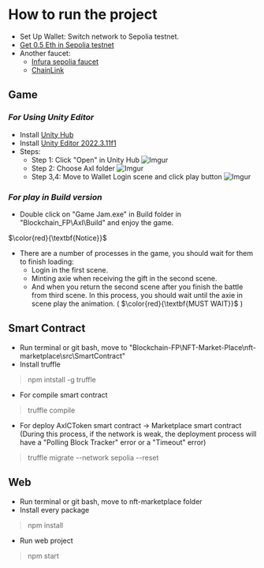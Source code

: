 # How to run the project
- Set Up Wallet: Switch network to Sepolia testnet.
- [Get 0.5 Eth in Sepolia testnet](https://sepoliafaucet.com/?fbclid=IwAR3HcAhWmIggoP36euqGIRaK2Wx6z0CMt0ffMkAE4UYHwzp73SpnR3le-cA)
- Another faucet:
  - [Infura sepolia faucet](https://www.infura.io/faucet/sepolia?fbclid=IwAR2sPL4hwK6pysWysW_q29CQvDf2seQCuZgjOC_u3ZPwEhBbB6j-euydjcM)
  - [ChainLink](https://faucets.chain.link/)
## Game
### *For Using Unity Editor*
- Install [Unity Hub](https://unity.com/download)
- Install [Unity Editor 2022.3.11f1](https://unity.com/releases/editor/whats-new/2022.3.11#release-notes)
- Steps:
  - Step 1: Click "Open" in Unity Hub
  ![Imgur](https://i.imgur.com/LW0tJPH.png)
  - Step 2: Choose AxI folder
  ![Imgur](https://i.imgur.com/2QD5mHy.png)
  - Step 3,4: Move to Wallet Login scene and click play button
  ![Imgur](https://i.imgur.com/jHfWbYO.png)

### *For play in Build version*
- Double click on "Game Jam.exe" in Build folder in "Blockchain_FP\AxI\Build" and enjoy the game.

$\color{red}{\textbf{Notice}}$
- There are a number of processes in the game, you should wait for them to finish loading:
  - Login in the first scene.
  - Minting axie when receiving the gift in the second scene.
  - And when you return the second scene after you finish the battle from third scene. In this process, you should wait until the axie in scene play the animation. ( $\color{red}{\textbf{MUST WAIT}}$ )

## Smart Contract
- Run terminal or git bash, move to "Blockchain-FP\NFT-Market-Place\nft-marketplace\src\SmartContract"
- Install truffle
> npm intstall -g truffle

- For compile smart contract
> truffle compile

- For deploy AxICToken smart contract -> Marketplace smart contract (During this process, if the network is weak, the deployment process will have a "Polling Block Tracker" error or a "Timeout" error)
> truffle migrate --network sepolia --reset

## Web
- Run terminal or git bash, move to nft-marketplace folder
- Install every package
> npm install

- Run web project
> npm start
